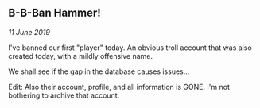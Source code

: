 B-B-Ban Hammer!
---
_11 June 2019_

I've banned our first "player" today. An obvious troll account that was also created today, with a mildly offensive name.

We shall see if the gap in the database causes issues...

Edit: Also their account, profile, and all information is GONE. I'm not bothering to archive that account.

